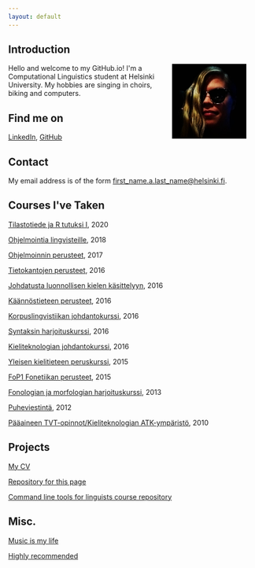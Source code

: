```yaml
---
layout: default
---
```


## Introduction

<img src="assets/images/me.jpg" alt="Photo" hspace="20" width="30%" align="right"/> Hello and welcome to my GitHub.io! I'm a Computational Linguistics student at Helsinki University. My hobbies are singing in choirs, biking and computers.

## Find me on

[LinkedIn](https://www.linkedin.com/in/laura-s-92a177113/), [GitHub](https://github.com/herpsu)

## Contact

My email address is of the form first_name.a.last_name@helsinki.fi. 

## Courses I've Taken

[Tilastotiede ja R tutuksi I](https://courses.helsinki.fi/fi/mat12001/134469088), 2020

[Ohjelmointia lingvisteille](https://courses.helsinki.fi/fi/kik-lg208/136559400), 2018

[Ohjelmoinnin perusteet](https://courses.helsinki.fi/fi/581325), 2017

[Tietokantojen perusteet](https://courses.helsinki.fi/fi/581328), 2016

[Johdatusta luonnollisen kielen käsittelyyn](https://courses.helsinki.fi/fi/406253), 2016

[Käännöstieteen perusteet](https://courses.helsinki.fi/fi/406770), 2016

[Korpuslingvistiikan johdantokurssi](https://courses.helsinki.fi/fi/406252), 2016

[Syntaksin harjoituskurssi](https://courses.helsinki.fi/fi/406249), 2016

[Kieliteknologian johdantokurssi](https://courses.helsinki.fi/fi/406715), 2016

[Yleisen kielitieteen peruskurssi](https://courses.helsinki.fi/fi/406247), 2015

[FoP1 Fonetiikan perusteet](https://courses.helsinki.fi/fi/464702), 2015

[Fonologian ja morfologian harjoituskurssi](https://courses.helsinki.fi/fi/406248), 2013

[Puheviestintä](https://courses.helsinki.fi/fi/473660), 2012

[Pääaineen TVT-opinnot/Kieliteknologian ATK-ympäristö](https://courses.helsinki.fi/fi/401051), 2010

## Projects

[My CV](https://www.overleaf.com/read/cpyxvrxstkjz)

[Repository for this page](https://github.com/herpsu/herpsu.github.io)

[Command line tools for linguists course repository](https://github.com/herpsu/cmdline-course)

## Misc. 

[Music is my life](https://en.wikipedia.org/wiki/Music)

[Highly recommended](https://en.wikipedia.org/wiki/Cantu_a_tenore)
